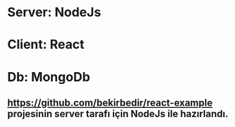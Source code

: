 # Server: NodeJs 
# Client: React
# Db: MongoDb


## https://github.com/bekirbedir/react-example projesinin server tarafı için NodeJs ile hazırlandı.

